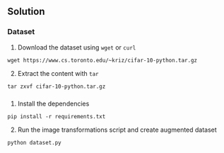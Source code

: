 ## Solution

### Dataset

1. Download the dataset using `wget` or `curl`

```
wget https://www.cs.toronto.edu/~kriz/cifar-10-python.tar.gz
```

2. Extract the content with `tar`

```
tar zxvf cifar-10-python.tar.gz 
```

###

1. Install the dependencies

```
pip install -r requirements.txt
```

2. Run the image transformations script and create augmented dataset

```
python dataset.py
```
